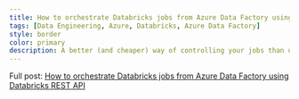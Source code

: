 ```yaml
---
title: How to orchestrate Databricks jobs from Azure Data Factory using Databricks REST API
tags: [Data Engineering, Azure, Databricks, Azure Data Factory]
style: border
color: primary
description: A better (and cheaper) way of controlling your jobs than using Azure Data Factory official Databricks notebook connector..
---
```


Full post: [How to orchestrate Databricks jobs from Azure Data Factory using Databricks REST API](https://medium.com/@ivangomezarnedo/how-to-orchestrate-databricks-jobs-from-azure-data-factory-using-databricks-rest-api-4d5e8c577581)